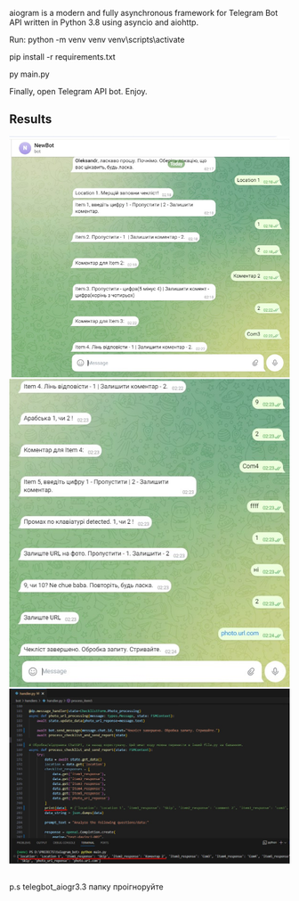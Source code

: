 aiogram is a modern and fully asynchronous framework for Telegram Bot API written in Python 3.8 using asyncio and aiohttp. 

Run:
python -m venv venv
venv\scripts\activate

pip install -r requirements.txt

py main.py

Finally, open Telegram API bot. Enjoy.

## Results

<img src="images/telegram_bot1.jpg"/>

<img src="images/telegram_bot2.jpg"/>

<img src="images/telegram_bot3.jpg"/>

## 
p.s telegbot_aiogr3.3 папку проігноруйте